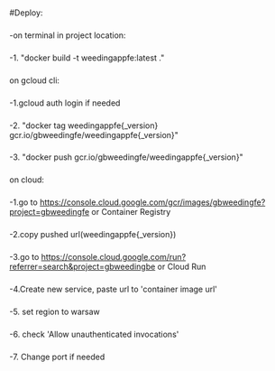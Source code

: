 ###

#Deploy:
###
-on terminal in project location:
###
-1. "docker build -t weedingappfe:latest ."  
###
on gcloud cli:
###
-1.gcloud auth login if needed
###
-2. "docker tag weedingappfe{_version} gcr.io/gbweedingfe/weedingappfe{_version}"
###
-3. "docker push gcr.io/gbweedingfe/weedingappfe{_version}" 
###

on cloud:
###
-1.go to https://console.cloud.google.com/gcr/images/gbweedingfe?project=gbweedingfe or Container Registry
###
-2.copy pushed url(weedingappfe{_version})
###
-3.go to https://console.cloud.google.com/run?referrer=search&project=gbweedingbe or Cloud Run
###
-4.Create new service, paste url to 'container image url'
###
-5. set region to warsaw
###
-6. check 'Allow unauthenticated invocations'
###
-7. Change port if needed
